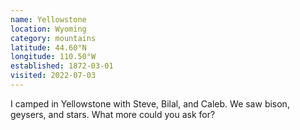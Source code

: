 ```yaml
---
name: Yellowstone
location: Wyoming
category: mountains
latitude: 44.60°N
longitude: 110.50°W
established: 1872-03-01
visited: 2022-07-03
---
```


I camped in Yellowstone with Steve, Bilal, and Caleb. We saw bison, geysers, and stars. What more could you ask for?
